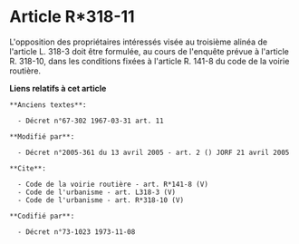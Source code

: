 # Article R*318-11

L'opposition des propriétaires intéressés visée au troisième alinéa de l'article L. 318-3 doit être formulée, au cours de
l'enquête prévue à l'article R. 318-10, dans les conditions fixées à l'article R. 141-8 du code de la voirie routière.

**Liens relatifs à cet article**

	**Anciens textes**:

	  - Décret n°67-302 1967-03-31 art. 11

	**Modifié par**:

	  - Décret n°2005-361 du 13 avril 2005 - art. 2 () JORF 21 avril 2005

	**Cite**:

	  - Code de la voirie routière - art. R*141-8 (V)
	  - Code de l'urbanisme - art. L318-3 (V)
	  - Code de l'urbanisme - art. R*318-10 (V)

	**Codifié par**:

	  - Décret n°73-1023 1973-11-08
